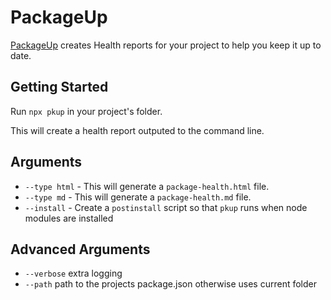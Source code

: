 # PackageUp

[PackageUp](https://packageup.io) creates Health reports for your project to help you keep it up to date.

## Getting Started
Run `npx pkup` in your project's folder.

This will create a health report outputed to the command line.

## Arguments
- `--type html` - This will generate a `package-health.html` file.
- `--type md` - This will generate a `package-health.md` file.
- `--install` - Create a `postinstall` script so that `pkup` runs when node modules are installed

## Advanced Arguments
- `--verbose` extra logging
- `--path` path to the projects package.json otherwise uses current folder